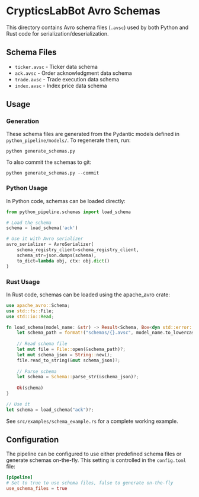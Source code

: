 # CrypticsLabBot Avro Schemas

This directory contains Avro schema files (`.avsc`) used by both Python and Rust code for serialization/deserialization.

## Schema Files

- `ticker.avsc` - Ticker data schema
- `ack.avsc` - Order acknowledgment data schema
- `trade.avsc` - Trade execution data schema
- `index.avsc` - Index price data schema

## Usage

### Generation

These schema files are generated from the Pydantic models defined in `python_pipeline/models/`. To regenerate them, run:

```
python generate_schemas.py
```

To also commit the schemas to git:

```
python generate_schemas.py --commit
```

### Python Usage

In Python code, schemas can be loaded directly:

```python
from python_pipeline.schemas import load_schema

# Load the schema
schema = load_schema('ack')

# Use it with Avro serializer
avro_serializer = AvroSerializer(
    schema_registry_client=schema_registry_client,
    schema_str=json.dumps(schema),
    to_dict=lambda obj, ctx: obj.dict()
)
```

### Rust Usage

In Rust code, schemas can be loaded using the apache_avro crate:

```rust
use apache_avro::Schema;
use std::fs::File;
use std::io::Read;

fn load_schema(model_name: &str) -> Result<Schema, Box<dyn std::error::Error>> {
    let schema_path = format!("schemas/{}.avsc", model_name.to_lowercase());
    
    // Read schema file
    let mut file = File::open(&schema_path)?;
    let mut schema_json = String::new();
    file.read_to_string(&mut schema_json)?;
    
    // Parse schema
    let schema = Schema::parse_str(&schema_json)?;
    
    Ok(schema)
}

// Use it
let schema = load_schema("ack")?;
```

See `src/examples/schema_example.rs` for a complete working example.

## Configuration

The pipeline can be configured to use either predefined schema files or generate schemas on-the-fly.
This setting is controlled in the `config.toml` file:

```toml
[pipeline]
# Set to true to use schema files, false to generate on-the-fly
use_schema_files = true
```
